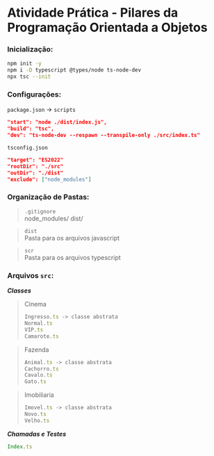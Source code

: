 # Atividade Prática - Pilares da Programação Orientada a Objetos

### Inicialização:
```bash
npm init -y
npm i -D typescript @types/node ts-node-dev
npx tsc --init
```

### Configurações:
`package.json` -> `scripts`  
```json
"start": "node ./dist/index.js",
"build": "tsc",
"dev": "ts-node-dev --respawn --transpile-only ./src/index.ts"
```

`tsconfig.json`  
```json
"target": "ES2022"
"rootDir": "./src"
"outDir": "./dist"
"exclude": ["node_modules"]
```

### Organização de Pastas:

>`.gitignore`   
> node_modules/
> dist/

>`dist`  
> Pasta para os arquivos javascript

>`scr`  
> Pasta para os arquivos typescript  

### Arquivos `src`:
***Classes***
> Cinema
>```typescript
>Ingresso.ts -> classe abstrata
>Normal.ts
>VIP.ts
>Camarote.ts

> Fazenda
>```typescript
>Animal.ts -> classe abstrata
>Cachorro.ts
>Cavalo.ts
>Gato.ts

> Imobiliaria
>```typescript
>Imovel.ts -> classe abstrata
>Novo.ts
>Velho.ts

***Chamadas e Testes***
```typescript
Index.ts
```
